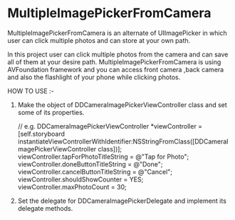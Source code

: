 # MultipleImagePickerFromCamera
MultipleImagePickerFromCamera is an alternate of UIImagePicker in which user can click multiple photos and can store at your own path.

In this project user can click multiple photos from the camera and can save all of them at your desire path. MultipleImagePickerFromCamera is using AVFoundation framework  and you can access front camera ,back camera and also the flashlight of your phone while clicking photos.

HOW TO USE :-

1. Make the object of DDCameraImagePickerViewController class and set some of its properties.

    // e.g.
    DDCameraImagePickerViewController *viewController = [self.storyboard instantiateViewControllerWithIdentifier:NSStringFromClass([DDCameraImagePickerViewController class])];
    viewController.tapForPhotoTitleString = @"Tap for Photo";
    viewController.doneButtonTitleString = @"Done";
    viewController.cancelButtonTitleString = @"Cancel";
    viewController.shouldShowCounter = YES;
    viewController.maxPhotoCount = 30;

2. Set the delegate for DDCameraImagePickerDelegate and implement its delegate methods.
